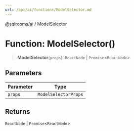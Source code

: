 ```yaml
---
url: /api/ai/functions/ModelSelector.md
---
```

[@sqlrooms/ai](../index.md) / ModelSelector

# Function: ModelSelector()

> **ModelSelector**(`props`): `ReactNode` | `Promise`<`ReactNode`>

## Parameters

| Parameter | Type |
| ------ | ------ |
| `props` | `ModelSelectorProps` |

## Returns

`ReactNode` | `Promise`<`ReactNode`>
